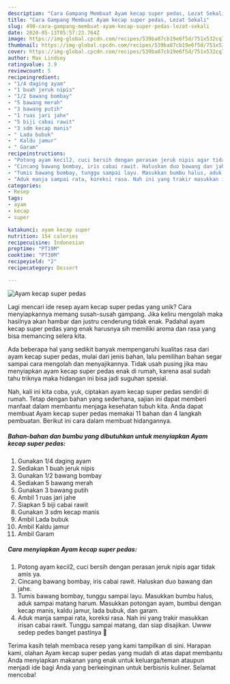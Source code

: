 ```yaml
---
description: "Cara Gampang Membuat Ayam kecap super pedas, Lezat Sekali"
title: "Cara Gampang Membuat Ayam kecap super pedas, Lezat Sekali"
slug: 490-cara-gampang-membuat-ayam-kecap-super-pedas-lezat-sekali
date: 2020-05-13T05:57:23.764Z
image: https://img-global.cpcdn.com/recipes/539ba87cb19e6f5d/751x532cq70/ayam-kecap-super-pedas-foto-resep-utama.jpg
thumbnail: https://img-global.cpcdn.com/recipes/539ba87cb19e6f5d/751x532cq70/ayam-kecap-super-pedas-foto-resep-utama.jpg
cover: https://img-global.cpcdn.com/recipes/539ba87cb19e6f5d/751x532cq70/ayam-kecap-super-pedas-foto-resep-utama.jpg
author: Max Lindsey
ratingvalue: 3.9
reviewcount: 5
recipeingredient:
- "1/4 daging ayam"
- "1 buah jeruk nipis"
- "1/2 bawang bombay"
- "5 bawang merah"
- "3 bawang putih"
- "1 ruas jari jahe"
- "5 biji cabai rawit"
- "3 sdm kecap manis"
- " Lada bubuk"
- " Kaldu jamur"
- " Garam"
recipeinstructions:
- "Potong ayam kecil2, cuci bersih dengan perasan jeruk nipis agar tidak amis ya."
- "Cincang bawang bombay, iris cabai rawit. Haluskan duo bawang dan jahe."
- "Tumis bawang bombay, tunggu sampai layu. Masukkan bumbu halus, aduk sampai matang harum. Masukkan potongan ayam, bumbui dengan kecap manis, kaldu jamur, lada bubuk, dan garam."
- "Aduk manja sampai rata, koreksi rasa. Nah ini yang trakir masukkan irisan cabai rawit. Tunggu sampai matang, dan siap disajikan. Uwww sedep pedes banget pastinya 🥳"
categories:
- Resep
tags:
- ayam
- kecap
- super

katakunci: ayam kecap super 
nutrition: 154 calories
recipecuisine: Indonesian
preptime: "PT19M"
cooktime: "PT30M"
recipeyield: "2"
recipecategory: Dessert

---
```



![Ayam kecap super pedas](https://img-global.cpcdn.com/recipes/539ba87cb19e6f5d/751x532cq70/ayam-kecap-super-pedas-foto-resep-utama.jpg)

Lagi mencari ide resep ayam kecap super pedas yang unik? Cara menyiapkannya memang susah-susah gampang. Jika keliru mengolah maka hasilnya akan hambar dan justru cenderung tidak enak. Padahal ayam kecap super pedas yang enak harusnya sih memiliki aroma dan rasa yang bisa memancing selera kita.



Ada beberapa hal yang sedikit banyak mempengaruhi kualitas rasa dari ayam kecap super pedas, mulai dari jenis bahan, lalu pemilihan bahan segar sampai cara mengolah dan menyajikannya. Tidak usah pusing jika mau menyiapkan ayam kecap super pedas enak di rumah, karena asal sudah tahu triknya maka hidangan ini bisa jadi suguhan spesial.


Nah, kali ini kita coba, yuk, ciptakan ayam kecap super pedas sendiri di rumah. Tetap dengan bahan yang sederhana, sajian ini dapat memberi manfaat dalam membantu menjaga kesehatan tubuh kita. Anda dapat membuat Ayam kecap super pedas memakai 11 bahan dan 4 langkah pembuatan. Berikut ini cara dalam membuat hidangannya.

<!--inarticleads1-->

##### Bahan-bahan dan bumbu yang dibutuhkan untuk menyiapkan Ayam kecap super pedas:

1. Gunakan 1/4 daging ayam
1. Sediakan 1 buah jeruk nipis
1. Gunakan 1/2 bawang bombay
1. Sediakan 5 bawang merah
1. Gunakan 3 bawang putih
1. Ambil 1 ruas jari jahe
1. Siapkan 5 biji cabai rawit
1. Gunakan 3 sdm kecap manis
1. Ambil  Lada bubuk
1. Ambil  Kaldu jamur
1. Ambil  Garam




<!--inarticleads2-->

##### Cara menyiapkan Ayam kecap super pedas:

1. Potong ayam kecil2, cuci bersih dengan perasan jeruk nipis agar tidak amis ya.
1. Cincang bawang bombay, iris cabai rawit. Haluskan duo bawang dan jahe.
1. Tumis bawang bombay, tunggu sampai layu. Masukkan bumbu halus, aduk sampai matang harum. Masukkan potongan ayam, bumbui dengan kecap manis, kaldu jamur, lada bubuk, dan garam.
1. Aduk manja sampai rata, koreksi rasa. Nah ini yang trakir masukkan irisan cabai rawit. Tunggu sampai matang, dan siap disajikan. Uwww sedep pedes banget pastinya 🥳




Terima kasih telah membaca resep yang kami tampilkan di sini. Harapan kami, olahan Ayam kecap super pedas yang mudah di atas dapat membantu Anda menyiapkan makanan yang enak untuk keluarga/teman ataupun menjadi ide bagi Anda yang berkeinginan untuk berbisnis kuliner. Selamat mencoba!
